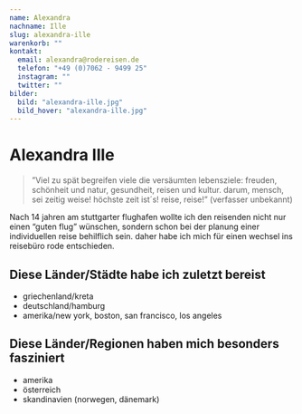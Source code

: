 ```yaml
---
name: Alexandra
nachname: Ille
slug: alexandra-ille
warenkorb: ""
kontakt:
  email: alexandra@rodereisen.de
  telefon: "+49 (0)7062 - 9499 25"
  instagram: ""
  twitter: ""
bilder:
  bild: "alexandra-ille.jpg"
  bild_hover: "alexandra-ille.jpg"
---
```


# Alexandra Ille

> ”Viel zu spät begreifen viele die versäumten lebensziele: freuden, schönheit und natur, gesundheit, reisen und kultur. darum, mensch, sei zeitig weise! höchste zeit ist´s! reise, reise!” (verfasser unbekannt)

Nach 14 jahren am stuttgarter flughafen wollte ich den reisenden nicht nur einen “guten flug” wünschen, sondern schon bei der planung einer individuellen reise behilflich sein. daher habe ich mich für einen wechsel ins reisebüro rode entschieden.

## Diese Länder/Städte habe ich zuletzt bereist

- griechenland/kreta
- deutschland/hamburg
- amerika/new york, boston, san francisco, los angeles

## Diese Länder/Regionen haben mich besonders fasziniert

- amerika
- österreich
- skandinavien (norwegen, dänemark)
